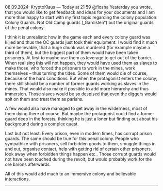 08.09.2024:
KryptoKlaus — Today at 21:59
@flosha Yesterday you wrote, that you would like to get feedback and ideas for your documents and I am more than happy to start with my first topic regarding the colony population: Colony Guards. Not Old Camp guards („Gardisten“) but the original guards of the penal colony.

I think it is unrealistic how in the game each and every colony guard was killed and thus the OC guards just took their equipment. I would find it much more believable, that a huge chunk was murdered (for example maybe a third of them), but the biggest part of them would have been taken prisoners. At first to maybe use them as leverage to get out of the barrier. When realising this will not happen, they would have used them as slaves to make those, who forced the prisoners to work in the mines, work themselves – thus turning the tides. Some of them would die of course, because of the hard conditions. But when the protagonist enters the colony, there still should be a number of former guards working as slaves in the mines. That would also make it possible to add more hierarchy and thus immersion. Those slaves would be so despised that even the diggers would spit on them and treat them as pariahs.

A few would also have managed to get away in the wilderness, most of them dying there of course. But maybe the protagonist could find a former guard deep in the forests, thinking he is just a loner but finding out about his background during a complex quest.

Last but not least: Every prison, even in modern times, has corrupt prison guards. The same should be true for this penal colony. People who sympathize with prisoners, sell forbidden goods to them, smuggle things in and out, organise contact, help with getting rid of certain other prisoners, look away when forbidden things happen etc.. Those corrupt guards would not have been touched during the revolt, but would probably work for the ore barons afterwards.

All of this would add much to an immersive colony and believable interactions.

---

